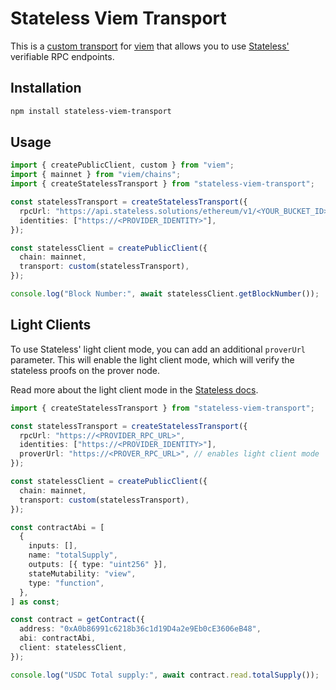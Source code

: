 # Stateless Viem Transport

This is a [custom transport](https://viem.sh/docs/clients/transports/custom.html) for [viem](https://viem.sh/) that allows you to use [Stateless'](https://www.stateless.solutions/) verifiable RPC endpoints.

## Installation

```bash
npm install stateless-viem-transport
```

## Usage

```typescript
import { createPublicClient, custom } from "viem";
import { mainnet } from "viem/chains";
import { createStatelessTransport } from "stateless-viem-transport";

const statelessTransport = createStatelessTransport({
  rpcUrl: "https://api.stateless.solutions/ethereum/v1/<YOUR_BUCKET_ID>",
  identities: ["https://<PROVIDER_IDENTITY>"],
});

const statelessClient = createPublicClient({
  chain: mainnet,
  transport: custom(statelessTransport),
});

console.log("Block Number:", await statelessClient.getBlockNumber());
```

## Light Clients

To use Stateless' light client mode, you can add an additional `proverUrl` parameter. This will enable the light client mode, which will verify the stateless proofs on the prover node.

Read more about the light client mode in the [Stateless docs](https://app.stateless.solutions/documentation/light-client).

```typescript
import { createStatelessTransport } from "stateless-viem-transport";

const statelessTransport = createStatelessTransport({
  rpcUrl: "https://<PROVIDER_RPC_URL>",
  identities: ["https://<PROVIDER_IDENTITY>"],
  proverUrl: "https://<PROVER_RPC_URL>", // enables light client mode
});

const statelessClient = createPublicClient({
  chain: mainnet,
  transport: custom(statelessTransport),
});

const contractAbi = [
  {
    inputs: [],
    name: "totalSupply",
    outputs: [{ type: "uint256" }],
    stateMutability: "view",
    type: "function",
  },
] as const;

const contract = getContract({
  address: "0xA0b86991c6218b36c1d19D4a2e9Eb0cE3606eB48",
  abi: contractAbi,
  client: statelessClient,
});

console.log("USDC Total supply:", await contract.read.totalSupply());
```
